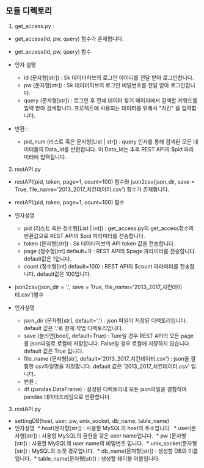 ## 모듈 디렉토리

1. get_access.py : 
  - get_access(Id, pw, query) 함수가 존재합니다. 
  
  - get_access(Id, pw, query) 함수
  
  - 인자 설명
    * Id (문자형[str]) : Sk 데이터허브의 로그인 아이디를 전달 받아 로그인합니다.
    * pw (문자형[str]) : Sk 데이터허브의 로그인 비밀번호를 전달 받아 로그인합니다.
    * query (문자형[str]) : 로그인 후 전체 데이터 찾기 페이지에서 검색할 키워드를 입력 받아 검색합니다. 프로젝트에 사용되는 데이터를 위해서 "치킨" 을 입력합니다.
  
  
  - 반환 : 
    * pid_num (리스트 혹은 문자형[List | str]) : query 인자를 통해 검색된 모든 데이터들의 Data_Id를 반환합니다. 이 Data_Id는 추후 REST API의 $pid 파라미터에 입력됩니다.
    
2. restAPI.py
  - restAPI(pid, token, page=1, count=100) 함수와 json2csv(json_dir, save = True, file_name='2013_2017_치킨데이터.csv') 함수가 존재합니다.
  
  - restAPI(pid, token, page=1, count=100) 함수
  
  - 인자설명 
    * pid (리스트 혹은 정수형[List | int]) : get_access.py의 get_access함수의 반환값으로 REST API의 $pid 파라미터를 전송합니다.
    * token (문자형[str]) : Sk 데이터허브의 API token 값을 전송합니다.
    * page (정수형[int] default=1) : REST API의 $page 파라미터를 전송합니다. default값은 1입니다.
    * count (정수형[int] default=100) : REST API의 $count 파라미터를 전송합니다. default값은 100입니다.
   
  - json2csv(json_dir = '.', save = True, file_name='2013_2017_치킨데이터.csv')함수

  - 인자설명 
    * json_dir (문자형[str], default='.') : json 파일이 저장된 디렉토리입니다. default 값은 '.'로 현재 작업 디렉토리입니다.
    * save (불리언[bool], default=True) : Ture일 경우 REST API의 모든 page를 json파일로 로컬에 저장합니다. False일 경우 로컬에 저장하지 않습니다. default 값은 True 입니다.
    * file_name (문자형[str], default='2013_2017_치킨데이터.csv') : json을 결합한 csv파일명을 지정합니다. default 값은 '2013_2017_치킨데이터.csv' 입니다.
    - 반환 : 
    * df (pandas.DataFrame) : 설정된 디렉토리내 모든 json파일을 결합하여 pandas 데이터프레임으로 반환합니다.


3. restAPI.py
  - settingDB(host, user, pw, unix_socket, db_name, table_name)
  - 인자설명 
  * host(문자형[str]) : 사용할 MySQL의 host의 주소입니다.
  * user(문자형[str]) : 사용할 MySQL의 권한을 갖은 user name입니다.
  * pw (문자형[str]) : 사용할 MySQL의 user name의 비밀번호 입니다.
  * unix_socket(문자형[str]) : MySQL의 소켓 경로입니다.
  * db_name(문자형[str]) :  생성할 DB의 이름입니다.
  * table_name(문자형[str]) :  생성할 테이블 이름입니다.
